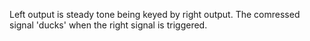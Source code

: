 Left output is steady tone being keyed by right output. The comressed signal 'ducks' when the right signal is triggered.
